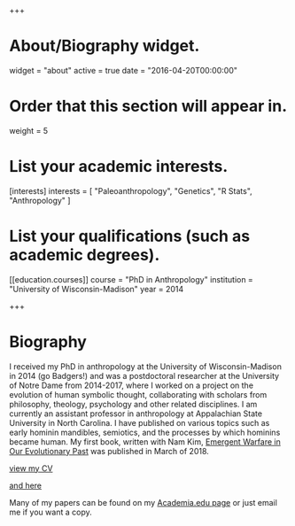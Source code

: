 +++
# About/Biography widget.
widget = "about"
active = true
date = "2016-04-20T00:00:00"

# Order that this section will appear in.
weight = 5

# List your academic interests.
[interests]
  interests = [
    "Paleoanthropology",
    "Genetics",
    "R Stats",
    "Anthropology"
  ]

# List your qualifications (such as academic degrees).
[[education.courses]]
  course = "PhD in Anthropology"
  institution = "University of Wisconsin-Madison"
  year = 2014


 
+++

# Biography

I received my PhD in anthropology at the University of Wisconsin-Madison in 2014 (go Badgers!) and was a postdoctoral researcher at the University of Notre Dame from 2014-2017, where I worked on a project on the evolution of human symbolic thought, collaborating with scholars from philosophy, theology, psychology and other related disciplines. I am  currently an assistant professor in anthropology at Appalachian State University in North Carolina. I have published on various topics such as early hominin mandibles, semiotics, and the processes by which hominins became human. My first book, written with Nam Kim, [Emergent Warfare in Our Evolutionary Past](https://www.amazon.com/Emergent-Warfare-Evolutionary-Biological-Anthropology/dp/1629582670) was published in March of 2018.

[view my CV](https://drive.google.com/file/d/1H6-SRexn-CjX8Hr3JShZ61to-eYqqZtS/view?usp=sharing)

[and here](https://drive.google.com/file/d/1bQkdouZzLIC41_ZyR4iYv45sD0yW1rxc/view?usp=sharing)

Many of my papers can be found on my [Academia.edu page](https://nd.academia.edu/MarcKissel) or just email me if you want a copy.